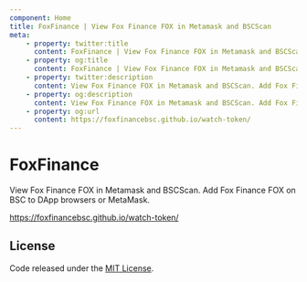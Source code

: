 ```yaml
---
component: Home
title: FoxFinance | View Fox Finance FOX in Metamask and BSCScan
meta:
    - property: twitter:title 
      content: FoxFinance | View Fox Finance FOX in Metamask and BSCScan
    - property: og:title
      content: FoxFinance | View Fox Finance FOX in Metamask and BSCScan
    - property: twitter:description
      content: View Fox Finance FOX in Metamask and BSCScan. Add Fox Finance FOX on BSC to DApp browsers or MetaMask.
    - property: og:description
      content: View Fox Finance FOX in Metamask and BSCScan. Add Fox Finance FOX on BSC to DApp browsers or MetaMask.
    - property: og:url
      content: https://foxfinancebsc.github.io/watch-token/
---
```


# FoxFinance

View Fox Finance FOX in Metamask and BSCScan. Add Fox Finance FOX on BSC to DApp browsers or MetaMask.

https://foxfinancebsc.github.io/watch-token/

## License

Code released under the [MIT License](./LICENSE).

